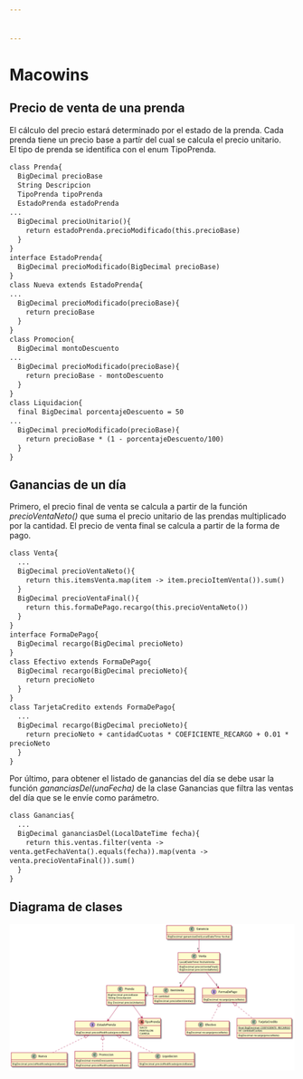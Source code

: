 ```yaml
---


---
```


<h1 id="macowins"><strong>Macowins</strong></h1>
<h2 id="precio-de-venta-de-una-prenda">Precio de venta de una prenda</h2>
<p>El cálculo del precio estará determinado por el estado de la prenda. Cada prenda tiene un precio base a partír del cual se calcula el precio unitario.<br>
El tipo de prenda se identifica con el enum TipoPrenda.</p>
<pre><code>class Prenda{
  BigDecimal precioBase
  String Descripcion
  TipoPrenda tipoPrenda
  EstadoPrenda estadoPrenda
...
  BigDecimal precioUnitario(){
    return estadoPrenda.precioModificado(this.precioBase)
  }
}
interface EstadoPrenda{
  BigDecimal precioModificado(BigDecimal precioBase)
}
class Nueva extends EstadoPrenda{
...
  BigDecimal precioModificado(precioBase){
    return precioBase
  }  
}
class Promocion{
  BigDecimal montoDescuento
...
  BigDecimal precioModificado(precioBase){
    return precioBase - montoDescuento
  }    
}
class Liquidacion{
  final BigDecimal porcentajeDescuento = 50
...
  BigDecimal precioModificado(precioBase){
    return precioBase * (1 - porcentajeDescuento/100)
  }
}
</code></pre>
<h2 id="ganancias-de-un-día">Ganancias de un día</h2>
<p>Primero, el precio final de venta se calcula a partir de la función <em>precioVentaNeto()</em> que suma el precio unitario de las prendas multiplicado por la cantidad. El precio de venta final se calcula a partir de la forma de pago.</p>
<pre><code>class Venta{
  ...
  BigDecimal precioVentaNeto(){
    return this.itemsVenta.map(item -&gt; item.precioItemVenta()).sum()
  }
  BigDecimal precioVentaFinal(){
    return this.formaDePago.recargo(this.precioVentaNeto())
  }
}
interface FormaDePago{
  BigDecimal recargo(BigDecimal precioNeto)
}
class Efectivo extends FormaDePago{
  BigDecimal recargo(BigDecimal precioNeto){
    return precioNeto
  }
}
class TarjetaCredito extends FormaDePago{
  ... 
  BigDecimal recargo(BigDecimal precioNeto){
    return precioNeto + cantidadCuotas * COEFICIENTE_RECARGO + 0.01 * precioNeto
  }
}
</code></pre>
<p>Por último, para obtener el listado de ganancias del día se debe usar la función <em>gananciasDel(unaFecha)</em> de la clase Ganancias que filtra las ventas del día que se le envíe como parámetro.</p>
<pre><code>class Ganancias{
  ...
  BigDecimal gananciasDel(LocalDateTime fecha){
    return this.ventas.filter(venta -&gt; venta.getFechaVenta().equals(fecha)).map(venta -&gt; venta.precioVentaFinal()).sum()
  }
}
</code></pre>
<h2 id="diagrama-de-clases">Diagrama de clases</h2>
<p><img src="https://raw.githubusercontent.com/nicolas-m-gomez/macowins/master/Diagrama%20de%20clases.png" alt="Diagrama de clases"></p>

